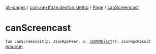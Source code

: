 [gh-pages](../../index.md) / [com.nextfaze.devfun.stetho](../index.md) / [Page](index.md) / [canScreencast](./can-screencast.md)

# canScreencast

`fun canScreencast(p: JsonRpcPeer, o: `[`JSONObject`](https://developer.android.com/reference/org/json/JSONObject.html)`?): JsonRpcResult` [(source)](https://github.com/NextFaze/dev-fun/tree/master/devfun-stetho/src/main/java/com/nextfaze/devfun/stetho/Stetho.kt#L98)